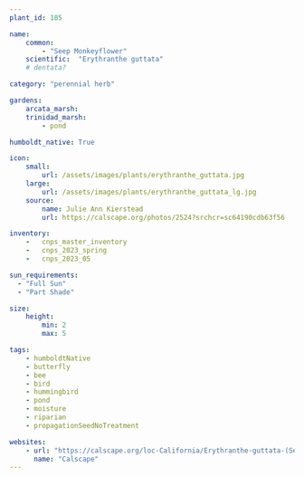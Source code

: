 ```yaml
---
plant_id: 185 

name: 
    common: 
        - "Seep Monkeyflower"  
    scientific:  "Erythranthe guttata"  
    # dentata? 

category: "perennial herb"

gardens:
    arcata_marsh:
    trinidad_marsh:
        - pond

humboldt_native: True

icon: 
    small: 
        url: /assets/images/plants/erythranthe_guttata.jpg 
    large: 
        url: /assets/images/plants/erythranthe_guttata_lg.jpg 
    source: 
        name: Julie Ann Kierstead 
        url: https://calscape.org/photos/2524?srchcr=sc64190cdb63f56

inventory: 
    -   cnps_master_inventory
    -   cnps_2023_spring
    -   cnps_2023_05 

sun_requirements:
  - "Full Sun"
  - "Part Shade"

size:
    height: 
        min: 2 
        max: 5

tags:
    - humboldtNative
    - butterfly
    - bee
    - bird
    - hummingbird
    - pond
    - moisture
    - riparian
    - propagationSeedNoTreatment

websites:
    - url: "https://calscape.org/loc-California/Erythranthe-guttata-(Seep-Monkey-Flower)"
      name: "Calscape"
---
```

